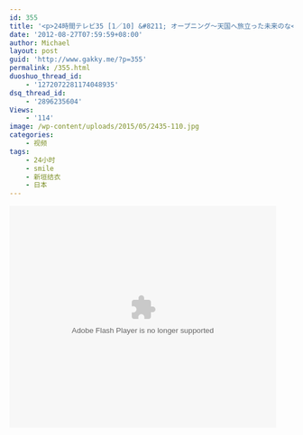 ```yaml
---
id: 355
title: '<p>24時間テレビ35 [1／10] &#8211; オープニング～天国へ旅立った未来のな</p>'
date: '2012-08-27T07:59:59+08:00'
author: Michael
layout: post
guid: 'http://www.gakky.me/?p=355'
permalink: /355.html
duoshuo_thread_id:
    - '1272072281174048935'
dsq_thread_id:
    - '2896235604'
Views:
    - '114'
image: /wp-content/uploads/2015/05/2435-110.jpg
categories:
    - 视频
tags:
    - 24小时
    - smile
    - 新垣结衣
    - 日本
---
```


<object height="394" width="473"><param name="allowscriptaccess" value="sameDomain"></param><param name="wmode" value="transparent"></param><param name="movie" value="http://player.youku.com/player.php/sid/110829550/v.swf"></param><param name="allowfullscreen" value="true"></param><embed allowfullscreen="true" allowscriptaccess="sameDomain" height="394" src="http://player.youku.com/player.php/sid/110829550/v.swf" type="application/x-shockwave-flash" width="473" wmode="transparent"></embed></object>
